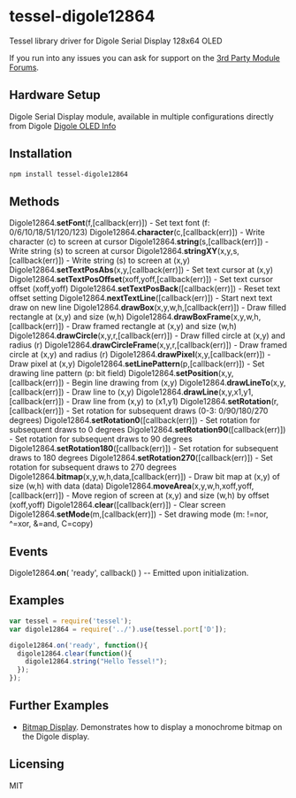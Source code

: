 tessel-digole12864
==================

Tessel library driver for Digole Serial Display 128x64 OLED


If you run into any issues you can ask for support on the [3rd Party Module Forums](http://forums.tessel.io/category/digole).

Hardware Setup
--------------

Digole Serial Display module, available in multiple configurations directly from Digole [Digole OLED Info](http://www.digole.com/index.php?productID=540)


Installation
------------

```sh
npm install tessel-digole12864
```



Methods
-------

Digole12864.**setFont**(f,[callback(err)]) - Set text font (f: 0/6/10/18/51/120/123)
Digole12864.**character**(c,[callback(err)]) - Write character (c) to screen at cursor
Digole12864.**string**(s,[callback(err)]) - Write string (s) to screen at cursor
Digole12864.**stringXY**(x,y,s,[callback(err)]) - Write string (s) to screen at (x,y)
Digole12864.**setTextPosAbs**(x,y,[callback(err)]) - Set text cursor at (x,y)
Digole12864.**setTextPosOffset**(xoff,yoff,[callback(err)]) - Set text cursor offset (xoff,yoff)
Digole12864.**setTextPosBack**([callback(err)]) - Reset text offset setting
Digole12864.**nextTextLine**([callback(err)]) - Start next text draw on new line
Digole12864.**drawBox**(x,y,w,h,[callback(err)]) - Draw filled rectangle at (x,y) and size (w,h)
Digole12864.**drawBoxFrame**(x,y,w,h,[callback(err)]) - Draw framed rectangle at (x,y) and size (w,h)
Digole12864.**drawCircle**(x,y,r,[callback(err)]) - Draw filled circle at (x,y) and radius (r)
Digole12864.**drawCircleFrame**(x,y,r,[callback(err)]) - Draw framed circle at (x,y) and radius (r)
Digole12864.**drawPixel**(x,y,[callback(err)]) - Draw pixel at (x,y)
Digole12864.**setLinePattern**(p,[callback(err)]) - Set drawing line pattern (p: bit field)
Digole12864.**setPosition**(x,y,[callback(err)]) - Begin line drawing from (x,y)
Digole12864.**drawLineTo**(x,y,[callback(err)]) - Draw line to (x,y)
Digole12864.**drawLine**(x,y,x1,y1,[callback(err)]) - Draw line from (x,y) to (x1,y1)
Digole12864.**setRotation**(r,[callback(err)]) - Set rotation for subsequent draws (0-3: 0/90/180/270 degrees)
Digole12864.**setRotation0**([callback(err)]) - Set rotation for subsequent draws to 0 degrees
Digole12864.**setRotation90**([callback(err)]) - Set rotation for subsequent draws to 90 degrees
Digole12864.**setRotation180**([callback(err)]) - Set rotation for subsequent draws to 180 degrees
Digole12864.**setRotation270**([callback(err)]) - Set rotation for subsequent draws to 270 degrees
Digole12864.**bitmap**(x,y,w,h,data,[callback(err)]) - Draw bit map at (x,y) of size (w,h) with data (data)
Digole12864.**moveArea**(x,y,w,h,xoff,yoff,[callback(err)]) - Move region of screen at (x,y) and size (w,h) by offset (xoff,yoff)
Digole12864.**clear**([callback(err)]) - Clear screen
Digole12864.**setMode**(m,[callback(err)]) - Set drawing mode (m: !=nor, ^=xor, &=and, C=copy)


Events
------

Digole12864.**on**( 'ready', callback() ) -- Emitted upon initialization.  


Examples
--------

```js
var tessel = require('tessel');
var digole12864 = require('../').use(tessel.port['D']);

digole12864.on('ready', function(){
  digole12864.clear(function(){
    digole12864.string("Hello Tessel!");
  });
});
```

Further Examples
----------------

* [Bitmap Display](examples/bitmap.js). Demonstrates how to display a monochrome bitmap on the Digole display.


Licensing
---------

MIT